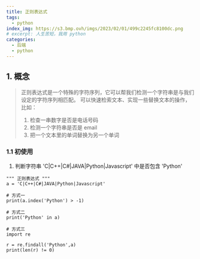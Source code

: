 ```yaml
---
title: 正则表达式
tags:
  - python
index_img: https://s3.bmp.ovh/imgs/2023/02/01/499c2245fc8100dc.png
# excerpt: 人生苦短，我用 python
categories:
  - 后端
  - python
---
```


## 1. 概念

> 正则表达式是一个特殊的字符序列，它可以帮我们检测一个字符串是与我们设定的字符序列相匹配。
>可以快速检索文本、实现一些替换文本的操作，比如：
> 1. 检查一串数字是否是电话号码
> 2. 检测一个字符串是否是 email
> 3. 把一个文本里的单词替换为另一个单词

### 1.1 初使用

1. 判断字符串 'C|C++|C#|JAVA|Python|Javascript' 中是否包含 'Python'
```shell
""" 正则表达式 """
a = 'C|C++|C#|JAVA|Python|Javascript'

# 方式一
print(a.index('Python') > -1)

# 方式二
print('Python' in a)

# 方式三
import re

r = re.findall('Python',a)
print(len(r) != 0)
```



